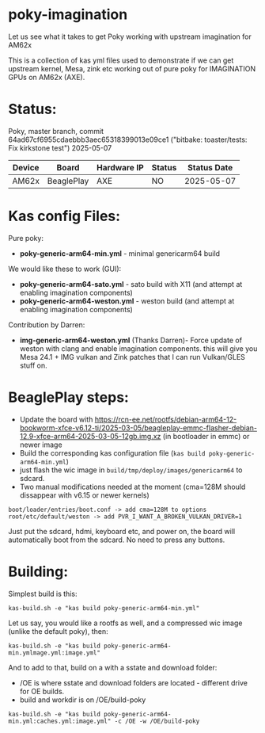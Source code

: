 # poky-imagination
Let us see what it takes to get Poky working with upstream imagination for AM62x

This is a collection of kas yml files used to demonstrate if we can
get upstream kernel, Mesa, zink etc working out of pure poky for
IMAGINATION GPUs on AM62x (AXE).

# Status:

Poky, master branch, commit 64ad67cf6955cdaebbb3aec65318399013e09ce1
("bitbake: toaster/tests: Fix kirkstone test") 2025-05-07

| Device    | Board       | Hardware IP | Status   | Status Date |
| --------- | ----------- | ------------| -------- | ----------- |
| AM62x     | BeaglePlay  | AXE         | NO       | 2025-05-07 |


# Kas config Files:

Pure poky:

* **poky-generic-arm64-min.yml** - minimal genericarm64 build

We would like these to work (GUI):

* **poky-generic-arm64-sato.yml** - sato build with X11 (and attempt at enabling imagination components)
* **poky-generic-arm64-weston.yml** - weston build (and attempt at enabling imagination components)

Contribution by Darren:

* **img-generic-arm64-weston.yml** (Thanks Darren)- Force update of
  weston with clang and enable imagination components. this will give
  you Mesa 24.1 + IMG vulkan and Zink patches that I can run Vulkan/GLES
  stuff on.


# BeaglePlay steps:

* Update the board with https://rcn-ee.net/rootfs/debian-arm64-12-bookworm-xfce-v6.12-ti/2025-03-05/beagleplay-emmc-flasher-debian-12.9-xfce-arm64-2025-03-05-12gb.img.xz (in bootloader in emmc) or newer image
* Build the corresponding kas configuration file (```kas build poky-generic-arm64-min.yml```)
* just flash the wic image in ```build/tmp/deploy/images/genericarm64``` to sdcard.
* Two manual modifications needed at the moment (cma=128M should dissappear with v6.15 or newer kernels)

```
boot/loader/entries/boot.conf -> add cma=128M to options
root/etc/default/weston -> add PVR_I_WANT_A_BROKEN_VULKAN_DRIVER=1
```

Just put the sdcard, hdmi, keyboard etc, and power on, the board will automatically
boot from the sdcard. No need to press any buttons.

# Building:

Simplest build is this:

```
kas-build.sh -e "kas build poky-generic-arm64-min.yml"
```

Let us say, you would like a rootfs as well, and a compressed wic image (unlike the default poky), then:

```
kas-build.sh -e "kas build poky-generic-arm64-min.ymlmage.yml:image.yml"
```

And to add to that, build on a with a sstate and download folder:

* /OE is where sstate and download folders are located - different drive for OE builds.
* build and workdir is on /OE/build-poky

```
kas-build.sh -e "kas build poky-generic-arm64-min.yml:caches.yml:image.yml" -c /OE -w /OE/build-poky
```
